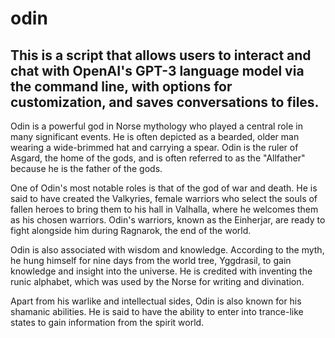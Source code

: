 # odin
This is a script that allows users to interact and chat with OpenAI's GPT-3 language model via the command line, with options for customization, and saves conversations to files.
--
Odin is a powerful god in Norse mythology who played a central role in many significant events. He is often depicted as a bearded, older man wearing a wide-brimmed hat and carrying a spear. Odin is the ruler of Asgard, the home of the gods, and is often referred to as the "Allfather" because he is the father of the gods.

One of Odin's most notable roles is that of the god of war and death. He is said to have created the Valkyries, female warriors who select the souls of fallen heroes to bring them to his hall in Valhalla, where he welcomes them as his chosen warriors. Odin's warriors, known as the Einherjar, are ready to fight alongside him during Ragnarok, the end of the world.

Odin is also associated with wisdom and knowledge. According to the myth, he hung himself for nine days from the world tree, Yggdrasil, to gain knowledge and insight into the universe. He is credited with inventing the runic alphabet, which was used by the Norse for writing and divination.

Apart from his warlike and intellectual sides, Odin is also known for his shamanic abilities. He is said to have the ability to enter into trance-like states to gain information from the spirit world.